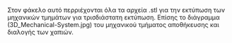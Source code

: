 Στον φάκελο αυτό περριέχονται όλα τα αρχεία .stl για την εκτύπωση των μηχανικών τμημάτων για τρισδιάστατη εκτύπωση.
Επίσης το διάγραμμα (3D_Mechanical-System.jpg) του μηχανικού τμήματος αποθήκευσης και διαλογής των χαπιών.
